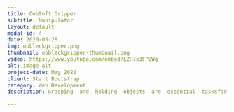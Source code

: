 ```yaml
---
title: OobSoft Gripper
subtitle: Manipulator
layout: default
modal-id: 4
date: 2020-05-28
img: oobleckgripper.png
thumbnail: oobleckgripper-thumbnail.png
video: https://www.youtube.com/embed/LZH7x3FPZWg 
alt: image-alt
project-date: May 2020
client: Start Bootstrap
category: Web Development
description: Grasping  and  holding  objects  are  essential  tasksfor  robotic  manipulators.  However,  the  development  of  uni-versal grippers capable of manipulating unknown objects withwidely  varying  shapes  and  surface  properties  remains  a  chal-lenge.  To  address  this,  we  present  a  novel  reconfigurable  softgripper  (OobSoft)  based  on  Oobleck,  deposited  on  a  rubbermembrane  with  a  two-finger  configuration  with  an  actuationmechanism. This article presents a prototype and the develop-ment of this soft gripper with grasping and holding capabilitiesenabled  by  a  simple  actuation  mechanism.  This  objective  wasachieved by taking advantage of a combination of soft materials,including the properties of Oobleck, rubber, and a bio-inspireddesign.  When  pressed  on  a  target  object,  the  fingers  (Oobleckinside a rubber membrane) flow around the object and conformto its shape. Upon application of the actuation mechanism, theviscosity  of  the  Oobleck  increases,  so  it  quickly  hardens  topinch and hold the object without requiring sensory feedback.The   development   of   the   soft   gripper   is   explained   by   thecharacteristics of the Oobleck and the prototype. The design ofthe  soft  gripper  involved  the  anthropomorphic  approach  usedin the design of the fingers. The results of grasping objects andthe ability to hold them in position were demonstrated throughexperimental  tests.

---
```

